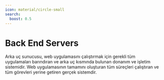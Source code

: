 ```yaml
---
icon: material/circle-small
search:
  boost: 0.5
---
```


# Back End Servers

Arka uç sunucusu, web uygulamasını çalıştırmak için gerekli tüm uygulamaları barındıran ve arka uç kısmında bulunan donanım ve işletim sistemidir. Web uygulamasının tamamını oluşturan tüm süreçleri çalıştıran ve tüm görevleri yerine getiren gerçek sistemdir.
